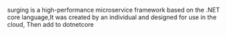 surging is a high-performance microservice framework based on the .NET core language,It was created by an individual and designed for use in the cloud,
Then add to dotnetcore

